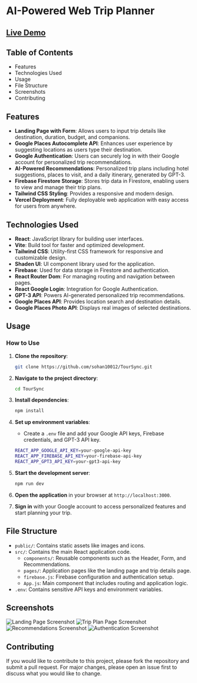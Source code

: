 # AI-Powered Web Trip Planner

## [Live Demo](https://tour-sync.vercel.app/)

## Table of Contents

- Features
- Technologies Used
- Usage
- File Structure
- Screenshots
- Contributing

## Features

- **Landing Page with Form**: Allows users to input trip details like destination, duration, budget, and companions.
- **Google Places Autocomplete API**: Enhances user experience by suggesting locations as users type their destination.
- **Google Authentication**: Users can securely log in with their Google account for personalized trip recommendations.
- **AI-Powered Recommendations**: Personalized trip plans including hotel suggestions, places to visit, and a daily itinerary, generated by GPT-3.
- **Firebase Firestore Storage**: Stores trip data in Firestore, enabling users to view and manage their trip plans.
- **Tailwind CSS Styling**: Provides a responsive and modern design.
- **Vercel Deployment**: Fully deployable web application with easy access for users from anywhere.

## Technologies Used

- **React**: JavaScript library for building user interfaces.
- **Vite**: Build tool for faster and optimized development.
- **Tailwind CSS**: Utility-first CSS framework for responsive and customizable design.
- **Shaden UI**: UI component library used for the application.
- **Firebase**: Used for data storage in Firestore and authentication.
- **React Router Dom**: For managing routing and navigation between pages.
- **React Google Login**: Integration for Google Authentication.
- **GPT-3 API**: Powers AI-generated personalized trip recommendations.
- **Google Places API**: Provides location search and destination details.
- **Google Places Photo API**: Displays real images of selected destinations.

## Usage

### How to Use

1. **Clone the repository**:
    ```bash
    git clone https://github.com/sohan10012/TourSync.git
    ```

2. **Navigate to the project directory**:
    ```bash
    cd TourSync
    ```

3. **Install dependencies**:
    ```bash
    npm install
    ```

4. **Set up environment variables**:
    - Create a `.env` file and add your Google API keys, Firebase credentials, and GPT-3 API key.

    ```bash
    REACT_APP_GOOGLE_API_KEY=your-google-api-key
    REACT_APP_FIREBASE_API_KEY=your-firebase-api-key
    REACT_APP_GPT3_API_KEY=your-gpt3-api-key
    ```

5. **Start the development server**:
    ```bash
    npm run dev
    ```

6. **Open the application** in your browser at `http://localhost:3000`.

7. **Sign in** with your Google account to access personalized features and start planning your trip.

## File Structure

- `public/`: Contains static assets like images and icons.
- `src/`: Contains the main React application code.
  - `components/`: Reusable components such as the Header, Form, and Recommendations.
  - `pages/`: Application pages like the landing page and trip details page.
  - `firebase.js`: Firebase configuration and authentication setup.
  - `App.js`: Main component that includes routing and application logic.
- `.env`: Contains sensitive API keys and environment variables.

## Screenshots

![Landing Page Screenshot](screenshot1.png)
![Trip Plan Page Screenshot](screenshot2.png)
![Recommendations Screenshot](screenshot3.png)
![Authentication Screenshot](screenshot4.png)

## Contributing

If you would like to contribute to this project, please fork the repository and submit a pull request. For major changes, please open an issue first to discuss what you would like to change.

